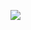 
![](https://user-images.githubusercontent.com/100326070/155639792-09d0d956-7c73-444a-a518-5b80bf644b11.png)
